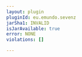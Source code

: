 ```yaml
---
layout: plugin
pluginId: eu.emundo.sevenz
jarSha1: INVALID
isJarAvailable: true
error: NONE
violations: []

---
```

